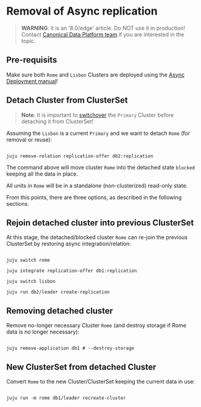 # Removal of Async replication

> **WARNING**: it is an '8.0/edge' article. Do NOT use it in production!<br/>Contact [Canonical Data Platform team](/t/11868) if you are interested in the topic.

## Pre-requisits

Make sure both `Rome` and `Lisbon` Clusters are deployed using the [Async Deployment manual](/t/13458)!

## Detach Cluster from ClusterSet

> **Note**: It is important to [switchover](/t/13460) the `Primary` Cluster before detaching it from ClusterSet!

Assuming the `Lisbon` is a current `Primary` and we want to detach `Rome` (for removal or reuse):

```shell

juju remove-relation replication-offer db2:replication

```

The command above will move cluster `Rome` into the detached state `blocked` keeping all the data in place.

All units in `Rome` will be in a standalone (non-clusterized) read-only state.

From this points, there are three options, as described in the following sections.

## Rejoin detached cluster into previous ClusterSet

At this stage, the detached/blocked cluster `Rome` can re-join the previous ClusterSet by restoring async integration/relation:

```shell

juju switch rome

juju integrate replication-offer db1:replication

juju switch lisbon

juju run db2/leader create-replication

```

## Removing detached cluster

Remove no-longer necessary Cluster `Rome` (and destroy storage if Rome data is no longer necessary):

```shell

juju remove-application db1 # --destroy-storage

```

## New ClusterSet from detached Cluster

Convert `Rome` to the new Cluster/ClusterSet keeping the current data in use:

```shell

juju run -m rome db1/leader recreate-cluster

```